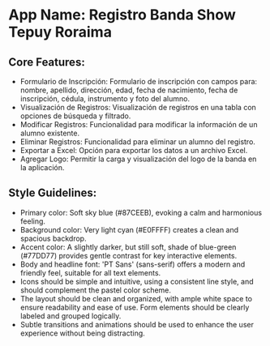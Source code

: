 # **App Name**: Registro Banda Show Tepuy Roraima

## Core Features:

- Formulario de Inscripción: Formulario de inscripción con campos para: nombre, apellido, dirección, edad, fecha de nacimiento, fecha de inscripción, cédula, instrumento y foto del alumno.
- Visualización de Registros: Visualización de registros en una tabla con opciones de búsqueda y filtrado.
- Modificar Registros: Funcionalidad para modificar la información de un alumno existente.
- Eliminar Registros: Funcionalidad para eliminar un alumno del registro.
- Exportar a Excel: Opción para exportar los datos a un archivo Excel.
- Agregar Logo: Permitir la carga y visualización del logo de la banda en la aplicación.

## Style Guidelines:

- Primary color: Soft sky blue (#87CEEB), evoking a calm and harmonious feeling.
- Background color: Very light cyan (#E0FFFF) creates a clean and spacious backdrop.
- Accent color: A slightly darker, but still soft, shade of blue-green (#77DD77) provides gentle contrast for key interactive elements.
- Body and headline font: 'PT Sans' (sans-serif) offers a modern and friendly feel, suitable for all text elements.
- Icons should be simple and intuitive, using a consistent line style, and should complement the pastel color scheme.
- The layout should be clean and organized, with ample white space to ensure readability and ease of use. Form elements should be clearly labeled and grouped logically.
- Subtle transitions and animations should be used to enhance the user experience without being distracting.